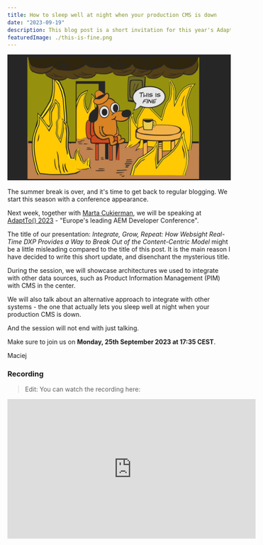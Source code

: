 ```yaml
---
title: How to sleep well at night when your production CMS is down
date: "2023-09-19"
description: This blog post is a short invitation for this year's AdaptTo session that Maciej Laskowski will be a speaker at.
featuredImage: ./this-is-fine.png
---
```


![featured image - this is fine meme](this-is-fine.png)

The summer break is over, and it's time to get back to regular blogging. We start this season with a conference appearance.

Next week, together with [Marta Cukierman](https://adapt.to/speakers/marta-cukierman), we will be speaking at [AdaptTo() 2023](https://adapt.to/2023/schedule/integrate-grow-repeat-how-websight-real-time-dxp-provides-a-way-to-break-out-of-the-content-centric-model) - "Europe's leading AEM Developer Conference".

The title of our presentation: _Integrate, Grow, Repeat: How Websight Real-Time DXP Provides a Way to Break Out of the Content-Centric Model_ might be a little misleading compared to the title of this post. It is the main reason I have decided to write this short update, and disenchant the mysterious title. 

During the session, we will showcase architectures we used to integrate with other data sources, such as Product Information Management (PIM) with CMS in the center.

We will also talk about an alternative approach to integrate with other systems - the one that actually lets you sleep well at night when your production CMS is down.

And the session will not end with just talking.

Make sure to join us on **Monday, 25th September 2023 at 17:35 CEST**.

Maciej

### Recording
> Edit: You can watch the recording here: 

<iframe width="560" height="315" src="https://www.youtube.com/embed/uqwmu_kMHcQ?si=cIg7qICF8zE8c6R8" title="YouTube video player" frameborder="0" allow="accelerometer; autoplay; clipboard-write; encrypted-media; gyroscope; picture-in-picture; web-share" allowfullscreen></iframe>
